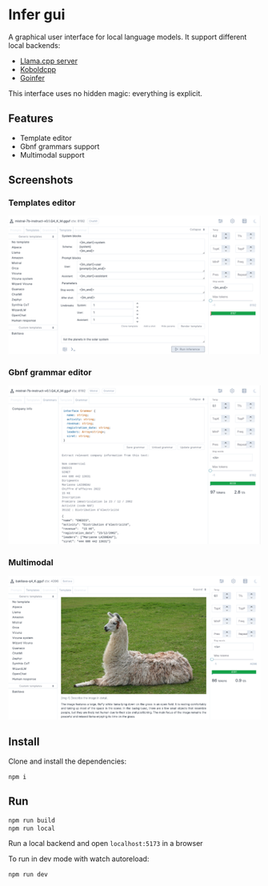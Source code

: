 # Infer gui

A graphical user interface for local language models. It support different local backends:

- [Llama.cpp server](https://github.com/ggerganov/llama.cpp/tree/master/examples/server#llamacppexampleserver)
- [Koboldcpp](https://github.com/LostRuins/koboldcpp)
- [Goinfer](https://github.com/synw/goinfer)

This interface uses no hidden magic: everything is explicit.

## Features

- Template editor
- Gbnf grammars support
- Multimodal support

## Screenshots

### Templates editor

![Screenshot](/docs/template_editor.png)

### Gbnf grammar editor

![Screenshot](/docs/grammar_editor.png)

### Multimodal

![Screenshot](/docs/multimodal.png)

## Install

Clone and install the dependencies:

```
npm i
```

## Run

```
npm run build
npm run local
```

Run a local backend and open `localhost:5173` in a browser

To run in dev mode with watch autoreload:

```
npm run dev
```
